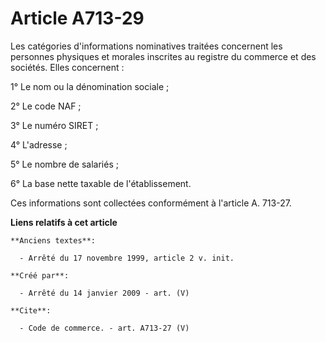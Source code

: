 # Article A713-29

Les catégories d'informations nominatives traitées concernent les personnes physiques et morales inscrites au registre du
commerce et des sociétés. Elles concernent : 

1° Le nom ou la dénomination sociale ; 

2° Le code NAF ; 

3° Le numéro SIRET ; 

4° L'adresse ; 

5° Le nombre de salariés ; 

6° La base nette taxable de l'établissement. 

Ces informations sont collectées conformément à l'article A. 713-27.

**Liens relatifs à cet article**

	**Anciens textes**:

	  - Arrêté du 17 novembre 1999, article 2 v. init.

	**Créé par**:

	  - Arrêté du 14 janvier 2009 - art. (V)

	**Cite**:

	  - Code de commerce. - art. A713-27 (V)
